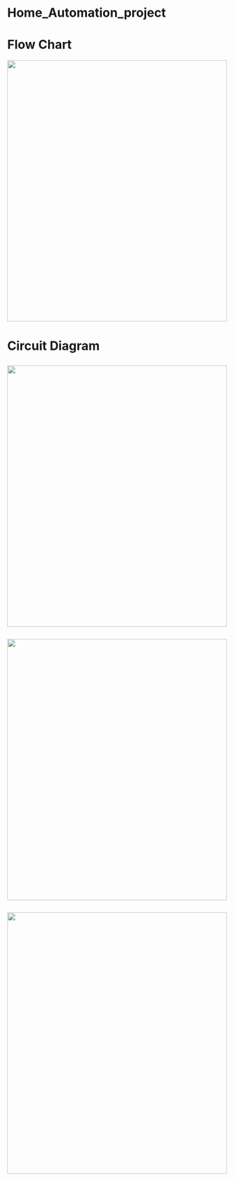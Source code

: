   # Home_Automation_project
 <h1>Flow Chart</h1>
 <p>
      <img height="600px" width="100%" src="https://user-images.githubusercontent.com/63411814/188950001-cd2d7db9-6270-4022-a615-7ede4e23e862.png"/>
 </p>
 <h1>Circuit Diagram</p>
 <p>
      <img height="600px" width="100%" src="https://user-images.githubusercontent.com/63411814/188949989-6de6e1f8-d8f3-4bb9-8a75-b4aa00a31a51.png"/>
 </p>
 <p>
       <img height="600px" width="100%" src="https://user-images.githubusercontent.com/63411814/188950004-96517a98-d2c0-4c97-91ed-c1232d7de442.png"/>
  </p>   
  <p>
       <img height="600px" width="100%" src="https://user-images.githubusercontent.com/63411814/188950021-08ebd37a-efbe-46ef-91ba-cfe459c28a69.png"/>

</p>
